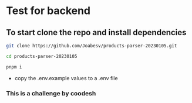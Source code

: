 # Test for backend

## To start clone the repo and install dependencies
```bash
git clone https://github.com/Joabesv/products-parser-20230105.git

cd products-parser-20230105

pnpm i
```
- copy the .env.example values to a .env file


### This is a challenge by coodesh